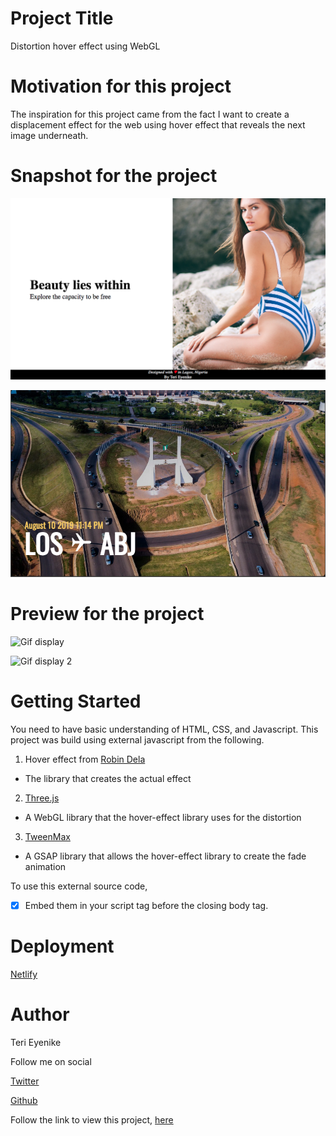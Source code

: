 # Project Title

Distortion hover effect using WebGL

# Motivation for this project

The inspiration for this project came from the fact I want to create a displacement effect for the web using hover effect that reveals the next image underneath.

# Snapshot for the project

![Displacement image 1](./displacement/img/displacement.png)

![Distortion image 2](./distortion-webGL/img/Abj.png)

# Preview for the project

![Gif display](./displacement/img/displacement.gif)

![Gif display 2](./distortion-webGL/img/distortion.gif)

# Getting Started

You need to have basic understanding of HTML, CSS, and Javascript. This project was build using external javascript from the following.

1. Hover effect from [Robin Dela](https://github.com/robin-dela/hover-effect/blob/master/dist/hover-effect.umd.js)

* The library that creates the actual effect

2. [Three.js](https://cdnjs.cloudflare.com/ajax/libs/three.js/106/three.min.js)

* A WebGL library that the hover-effect library uses for the distortion

3. [TweenMax](https://cdnjs.cloudflare.com/ajax/libs/gsap/2.1.3/TweenMax.min.js)

* A GSAP library that allows the hover-effect library to create the fade animation

To use this external source code,

- [x] Embed them in your script tag before the closing body tag.

# Deployment

[Netlify](https://app.netlify.com)

# Author

Teri Eyenike

Follow me on social

[Twitter](https://twitter.com/terieyenike)

[Github](https://github.com/terieyenike)

Follow the link to view this project, [here]()